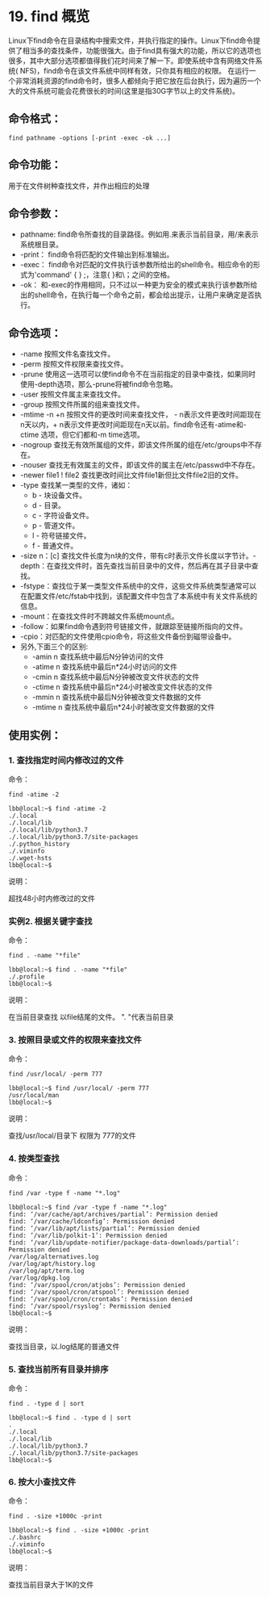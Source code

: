 # 19. find 概览

Linux下find命令在目录结构中搜索文件，并执行指定的操作。Linux下find命令提供了相当多的查找条件，功能很强大。由于find具有强大的功能，所以它的选项也很多，其中大部分选项都值得我们花时间来了解一下。即使系统中含有网络文件系统( NFS)，find命令在该文件系统中同样有效，只你具有相应的权限。 在运行一个非常消耗资源的find命令时，很多人都倾向于把它放在后台执行，因为遍历一个大的文件系统可能会花费很长的时间(这里是指30G字节以上的文件系统)。

## 命令格式：

`find pathname -options [-print -exec -ok ...]`

## 命令功能：

用于在文件树种查找文件，并作出相应的处理 

## 命令参数：

- pathname: find命令所查找的目录路径。例如用.来表示当前目录，用/来表示系统根目录。 
- -print： find命令将匹配的文件输出到标准输出。 
- -exec： find命令对匹配的文件执行该参数所给出的shell命令。相应命令的形式为'command' {  } \;，注意{   }和\；之间的空格。 
- -ok： 和-exec的作用相同，只不过以一种更为安全的模式来执行该参数所给出的shell命令，在执行每一个命令之前，都会给出提示，让用户来确定是否执行。

## 命令选项：
- -name   按照文件名查找文件。
- -perm   按照文件权限来查找文件。
- -prune  使用这一选项可以使find命令不在当前指定的目录中查找，如果同时使用-depth选项，那么-prune将被find命令忽略。
- -user   按照文件属主来查找文件。
- -group  按照文件所属的组来查找文件。
- -mtime -n +n  按照文件的更改时间来查找文件， - n表示文件更改时间距现在n天以内，+ n表示文件更改时间距现在n天以前。find命令还有-atime和-ctime 选项，但它们都和-m time选项。
- -nogroup  查找无有效所属组的文件，即该文件所属的组在/etc/groups中不存在。
- -nouser   查找无有效属主的文件，即该文件的属主在/etc/passwd中不存在。
- -newer file1 ! file2  查找更改时间比文件file1新但比文件file2旧的文件。
- -type  查找某一类型的文件，诸如：
    - b - 块设备文件。
    - d - 目录。
    - c - 字符设备文件。
    - p - 管道文件。
    - l - 符号链接文件。
    - f - 普通文件。
- -size n：[c] 查找文件长度为n块的文件，带有c时表示文件长度以字节计。-depth：在查找文件时，首先查找当前目录中的文件，然后再在其子目录中查找。
- -fstype：查找位于某一类型文件系统中的文件，这些文件系统类型通常可以在配置文件/etc/fstab中找到，该配置文件中包含了本系统中有关文件系统的信息。
- -mount：在查找文件时不跨越文件系统mount点。
- -follow：如果find命令遇到符号链接文件，就跟踪至链接所指向的文件。
- -cpio：对匹配的文件使用cpio命令，将这些文件备份到磁带设备中。
- 另外,下面三个的区别:
    - -amin n   查找系统中最后N分钟访问的文件
    - -atime n  查找系统中最后n*24小时访问的文件
    - -cmin n   查找系统中最后N分钟被改变文件状态的文件
    - -ctime n  查找系统中最后n*24小时被改变文件状态的文件
    - -mmin n   查找系统中最后N分钟被改变文件数据的文件
    - -mtime n  查找系统中最后n*24小时被改变文件数据的文件

## 使用实例：

### 1. 查找指定时间内修改过的文件 

命令：

`find -atime -2`

```
lbb@local:~$ find -atime -2
./.local
./.local/lib
./.local/lib/python3.7
./.local/lib/python3.7/site-packages
./.python_history
./.viminfo
./.wget-hsts
lbb@local:~$
```
说明：

超找48小时内修改过的文件 

### 实例2. 根据关键字查找

命令：

`find . -name "*file"`

```
lbb@local:~$ find . -name "*file"
./.profile
lbb@local:~$
```

说明：

在当前目录查找 以file结尾的文件。 ". "代表当前目录 

### 3. 按照目录或文件的权限来查找文件

命令：

`find /usr/local/ -perm 777`

```
lbb@local:~$ find /usr/local/ -perm 777
/usr/local/man
lbb@local:~$
```
说明：

查找/usr/local/目录下 权限为 777的文件

### 4. 按类型查找

命令：

`find /var -type f -name "*.log"`

```
lbb@local:~$ find /var -type f -name "*.log"
find: ‘/var/cache/apt/archives/partial’: Permission denied
find: ‘/var/cache/ldconfig’: Permission denied
find: ‘/var/lib/apt/lists/partial’: Permission denied
find: ‘/var/lib/polkit-1’: Permission denied
find: ‘/var/lib/update-notifier/package-data-downloads/partial’: Permission denied
/var/log/alternatives.log
/var/log/apt/history.log
/var/log/apt/term.log
/var/log/dpkg.log
find: ‘/var/spool/cron/atjobs’: Permission denied
find: ‘/var/spool/cron/atspool’: Permission denied
find: ‘/var/spool/cron/crontabs’: Permission denied
find: ‘/var/spool/rsyslog’: Permission denied
lbb@local:~$
```

说明：

查找当目录，以.log结尾的普通文件

### 5. 查找当前所有目录并排序

命令：

`find . -type d | sort`

```
lbb@local:~$ find . -type d | sort
.
./.local
./.local/lib
./.local/lib/python3.7
./.local/lib/python3.7/site-packages
lbb@local:~$
```

### 6. 按大小查找文件

命令：

`find . -size +1000c -print`

```
lbb@local:~$ find . -size +1000c -print
./.bashrc
./.viminfo
lbb@local:~$
```

说明：

查找当前目录大于1K的文件